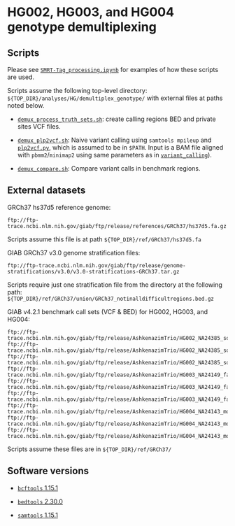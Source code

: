 # HG002, HG003, and HG004 genotype demultiplexing

## Scripts
Please see [`SMRT-Tag_processing.ipynb`](../notebooks/SMRT-Tag_processing.ipynb) for examples of how these scripts are used.

Scripts assume the following top-level directory: `${TOP_DIR}/analyses/HG/demultiplex_genotype/` with external files at paths noted below.

* [`demux_process_truth_sets.sh`](./demux_process_truth_sets.sh): create calling regions BED and private sites VCF files.

* [`demux_plp2vcf.sh`](./demux_process_truth_sets.sh): Naive variant calling using `samtools mpileup` and [`plp2vcf.py`](./plp2vcf.py), which is assumed to be in `$PATH`. Input is a BAM file aligned with `pbmm2`/`minimap2` using same parameters as in [`variant_calling`](../variant_calling)). 

* [`demux_compare.sh`](./demux_compare.sh): Compare variant calls in benchmark regions.

## External datasets
GRCh37 hs37d5 reference genome:
```
ftp://ftp-trace.ncbi.nlm.nih.gov/giab/ftp/release/references/GRCh37/hs37d5.fa.gz
```
Scripts assume this file is at path `${TOP_DIR}/ref/GRCh37/hs37d5.fa`

GIAB GRCh37 v3.0 genome stratification files:
```
ftp://ftp-trace.ncbi.nlm.nih.gov/giab/ftp/release/genome-stratifications/v3.0/v3.0-stratifications-GRCh37.tar.gz
```
Scripts require just one stratification file from the directory at the following path:
`${TOP_DIR}/ref/GRCh37/union/GRCh37_notinalldifficultregions.bed.gz`

GIAB v4.2.1 benchmark call sets (VCF & BED) for HG002, HG003, and HG004:
```
ftp://ftp-trace.ncbi.nlm.nih.gov/giab/ftp/release/AshkenazimTrio/HG002_NA24385_son/NISTv4.2.1/GRCh37/HG002_GRCh37_1_22_v4.2.1_benchmark.vcf.gz
ftp://ftp-trace.ncbi.nlm.nih.gov/giab/ftp/release/AshkenazimTrio/HG002_NA24385_son/NISTv4.2.1/GRCh37/HG002_GRCh37_1_22_v4.2.1_benchmark.vcf.gz.tbi
ftp://ftp-trace.ncbi.nlm.nih.gov/giab/ftp/release/AshkenazimTrio/HG002_NA24385_son/NISTv4.2.1/GRCh37/HG002_GRCh37_1_22_v4.2.1_benchmark_noinconsistent.bed
ftp://ftp-trace.ncbi.nlm.nih.gov/giab/ftp/release/AshkenazimTrio/HG003_NA24149_father/NISTv4.2.1/GRCh37/HG003_GRCh37_1_22_v4.2.1_benchmark.vcf.gz
ftp://ftp-trace.ncbi.nlm.nih.gov/giab/ftp/release/AshkenazimTrio/HG003_NA24149_father/NISTv4.2.1/GRCh37/HG003_GRCh37_1_22_v4.2.1_benchmark.vcf.gz.tbi
ftp://ftp-trace.ncbi.nlm.nih.gov/giab/ftp/release/AshkenazimTrio/HG003_NA24149_father/NISTv4.2.1/GRCh37/HG003_GRCh37_1_22_v4.2.1_benchmark_noinconsistent.bed
ftp://ftp-trace.ncbi.nlm.nih.gov/giab/ftp/release/AshkenazimTrio/HG004_NA24143_mother/NISTv4.2.1/GRCh37/HG004_GRCh37_1_22_v4.2.1_benchmark.vcf.gz
ftp://ftp-trace.ncbi.nlm.nih.gov/giab/ftp/release/AshkenazimTrio/HG004_NA24143_mother/NISTv4.2.1/GRCh37/HG004_GRCh37_1_22_v4.2.1_benchmark.vcf.gz.tbi
ftp://ftp-trace.ncbi.nlm.nih.gov/giab/ftp/release/AshkenazimTrio/HG004_NA24143_mother/NISTv4.2.1/GRCh37/HG004_GRCh37_1_22_v4.2.1_benchmark_noinconsistent.bed
```
Scripts assume these files are in `${TOP_DIR}/ref/GRCh37/`

## Software versions
* [`bcftools` 1.15.1](https://github.com/samtools/bcftools/releases/tag/1.15.1)

* [`bedtools` 2.30.0](https://github.com/arq5x/bedtools2/releases/tag/v2.30.0)

* [`samtools` 1.15.1](https://github.com/samtools/samtools/releases/tag/1.15.1)

